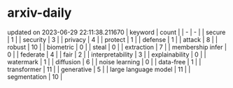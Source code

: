 # arxiv-daily
updated on 2023-06-29 22:11:38.211670
| keyword | count |
| - | - |
| secure | 1 |
| security | 3 |
| privacy | 4 |
| protect | 1 |
| defense | 1 |
| attack | 8 |
| robust | 10 |
| biometric | 0 |
| steal | 0 |
| extraction | 7 |
| membership infer | 0 |
| federate | 4 |
| fair | 2 |
| interpretability | 3 |
| explainability | 0 |
| watermark | 1 |
| diffusion | 6 |
| noise learning | 0 |
| data-free | 1 |
| transformer | 11 |
| generative | 5 |
| large language model | 11 |
| segmentation | 10 |
